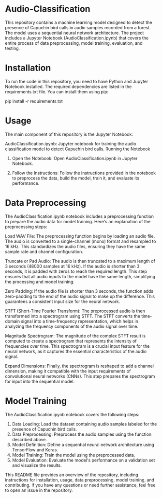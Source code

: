 # Audio-Classification

This repository contains a machine learning model designed to detect the presence of Capuchin bird calls in audio samples recorded from a forest. The model uses a sequential neural network architecture. The project includes a Jupyter Notebook (AudioClassification.ipynb) that covers the entire process of data preprocessing, model training, evaluation, and testing.

# Installation
To run the code in this repository, you need to have Python and Jupyter Notebook installed. The required dependencies are listed in the requirements.txt file. You can install them using pip:

pip install -r requirements.txt


# Usage
The main component of this repository is the Jupyter Notebook:

AudioClassification.ipynb: Jupyter notebook for training the audio classification model to detect Capuchin bird calls.
Running the Notebook
1. Open the Notebook:
   Open AudioClassification.ipynb in Jupyter Notebook.

2. Follow the Instructions:
   Follow the instructions provided in the notebook to preprocess the data, build the model, train it, and evaluate its performance.

# Data Preprocessing
The AudioClassification.ipynb notebook includes a preprocessing function to prepare the audio data for model training. Here's an explanation of the preprocessing steps:

Load WAV File: The preprocessing function begins by loading an audio file. The audio is converted to a single-channel (mono) format and resampled to 16 kHz. This standardizes the audio files, ensuring they have the same sample rate and channel configuration.

Truncate or Pad Audio: The audio is then truncated to a maximum length of 3 seconds (48000 samples at 16 kHz). If the audio is shorter than 3 seconds, it is padded with zeros to reach the required length. This step ensures that all audio inputs to the model have the same length, simplifying the processing and model training.

Zero Padding: If the audio file is shorter than 3 seconds, the function adds zero-padding to the end of the audio signal to make up the difference. This guarantees a consistent input size for the neural network.

STFT (Short-Time Fourier Transform): The preprocessed audio is then transformed into a spectrogram using STFT. The STFT converts the time-domain signal into a time-frequency representation, which helps in analyzing the frequency components of the audio signal over time.

Magnitude Spectrogram: The magnitude of the complex STFT result is computed to create a spectrogram that represents the intensity of frequencies over time. This spectrogram is a crucial input feature for the neural network, as it captures the essential characteristics of the audio signal.

Expand Dimensions: Finally, the spectrogram is reshaped to add a channel dimension, making it compatible with the input requirements of convolutional neural networks (CNNs). This step prepares the spectrogram for input into the sequential model.

# Model Training
The AudioClassification.ipynb notebook covers the following steps:

1. Data Loading: Load the dataset containing audio samples labeled for the presence of Capuchin bird calls.
2. Data Preprocessing: Preprocess the audio samples using the function described above.
3. Model Definition: Define a sequential neural network architecture using TensorFlow and Keras.
4. Model Training: Train the model using the preprocessed data.
5. Model Evaluation: Evaluate the model's performance on a validation set and visualize the results.




This README file provides an overview of the repository, including instructions for installation, usage, data preprocessing, model training, and contributing. If you have any questions or need further assistance, feel free to open an issue in the repository.





